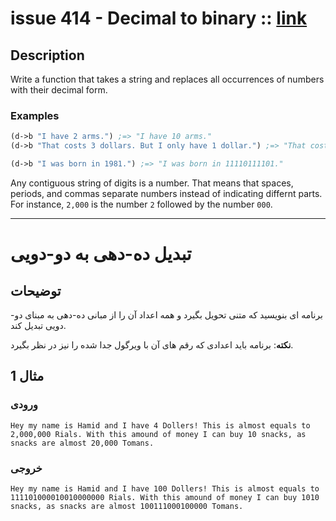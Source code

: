 # issue 414 - Decimal to binary :: [link](https://ericnormand.me/issues/purelyfunctional-tv-newsletter-414-constrain-your-design-with-composition-first)

## Description 

Write a function that takes a string and replaces all occurrences of numbers with their decimal form.

### Examples
```clj
(d->b "I have 2 arms.") ;=> "I have 10 arms."
(d->b "That costs 3 dollars. But I only have 1 dollar.") ;=> "That costs 11 dollars. But I only have 1 dollar."

(d->b "I was born in 1981.") ;=> "I was born in 11110111101."
```
Any contiguous string of digits is a number. That means that spaces, periods, and commas separate numbers instead of indicating differnt parts. For instance, `2,000` is the number `2` followed by the number `000`.

-----------

# تبدیل ده-دهی به دو-دویی

## توضیحات
برنامه ای بنویسید که متنی تحویل بگیرد و همه اعداد آن را
از مبانی ده-دهی به مبنای دو-دویی تبدیل کند.

**نکته**: 
برنامه باید اعدادی که رقم های آن با ویرگول جدا شده را نیز در نظر بگیرد.

## مثال 1
### ورودی
```
Hey my name is Hamid and I have 4 Dollers! This is almost equals to 2,000,000 Rials. With this amound of money I can buy 10 snacks, as snacks are almost 20,000 Tomans. 
```

### خروجی
```
Hey my name is Hamid and I have 100 Dollers! This is almost equals to 111101000010010000000 Rials. With this amound of money I can buy 1010 snacks, as snacks are almost 100111000100000 Tomans. 
```
